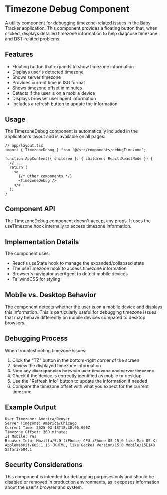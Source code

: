 # Timezone Debug Component

A utility component for debugging timezone-related issues in the Baby Tracker application. This component provides a floating button that, when clicked, displays detailed timezone information to help diagnose timezone and DST-related problems.

## Features

- Floating button that expands to show timezone information
- Displays user's detected timezone
- Shows server timezone
- Provides current time in ISO format
- Shows timezone offset in minutes
- Detects if the user is on a mobile device
- Displays browser user agent information
- Includes a refresh button to update the information

## Usage

The TimezoneDebug component is automatically included in the application's layout and is available on all pages:

```tsx
// app/layout.tsx
import { TimezoneDebug } from '@/src/components/debugTimezone';

function AppContent({ children }: { children: React.ReactNode }) {
  // ...
  return (
    <>
      {/* Other components */}
      <TimezoneDebug />
    </>
  );
}
```

## Component API

The TimezoneDebug component doesn't accept any props. It uses the useTimezone hook internally to access timezone information.

## Implementation Details

The component uses:
- React's useState hook to manage the expanded/collapsed state
- The useTimezone hook to access timezone information
- Browser's navigator.userAgent to detect mobile devices
- TailwindCSS for styling

## Mobile vs. Desktop Behavior

The component detects whether the user is on a mobile device and displays this information. This is particularly useful for debugging timezone issues that may behave differently on mobile devices compared to desktop browsers.

## Debugging Process

When troubleshooting timezone issues:

1. Click the "TZ" button in the bottom-right corner of the screen
2. Review the displayed timezone information
3. Note any discrepancies between user timezone and server timezone
4. Check if the device is correctly identified as mobile or desktop
5. Use the "Refresh Info" button to update the information if needed
6. Compare the timezone offset with what you expect for the current timezone

## Example Output

```
User Timezone: America/Denver
Server Timezone: America/Chicago
Current Time: 2025-03-18T18:30:00.000Z
Timezone Offset: 360 minutes
Is Mobile: Yes
Browser Info: Mozilla/5.0 (iPhone; CPU iPhone OS 15_0 like Mac OS X) AppleWebKit/605.1.15 (KHTML, like Gecko) Version/15.0 Mobile/15E148 Safari/604.1
```

## Security Considerations

This component is intended for debugging purposes only and should be disabled or removed in production environments, as it exposes information about the user's browser and system.
